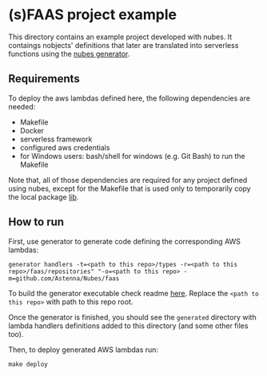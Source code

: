 # (s)FAAS project example

This directory contains an example project developed with nubes. It contaings nobjects' definitions that later are translated into serverless functions using the [nubes generator](https://github.com/Astenna/Nubes/tree/main/generator).

## Requirements

To deploy the aws lambdas defined here, the following dependencies are needed:

- Makefile
- Docker
- serverless framework
- configured aws credentials
- for Windows users: bash/shell for windows (e.g. Git Bash) to run the Makefile

Note that, all of those dependencies are required for any project defined using nubes, except for the Makefile that is used only to temporarily copy the local package [lib](https://github.com/Astenna/Nubes/tree/main/lib).

## How to run

First, use generator to generate code defining the corresponding AWS lambdas:

```
generator handlers -t=<path to this repo>/types -r=<path to this repo>/faas/repositories" "-o=<path to this repo> -m=github.com/Astenna/Nubes/faas
```

To build the generator executable check readme [here](https://github.com/Astenna/Nubes/tree/main/generator). Replace the `<path to this repo>` with path to this repo root.

Once the generator is finished, you should see the `generated` directory with lambda handlers definitions added to this directory (and some other files too).

Then, to deploy generated AWS lambdas run:
```
make deploy
```